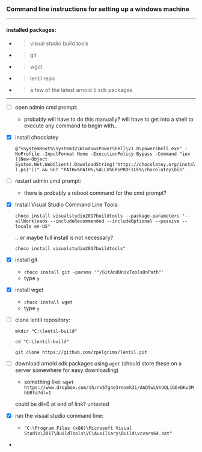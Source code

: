 ### Command line instructions for setting up a windows machine

---

#### installed packages:

- > visual studio build tools
- > git
- > wget
- > lentil repo
- > a few of the latest arnold 5 sdk packages

---

- [ ] open admin cmd prompt:
    - probably will have to do this manually? will have to get into a shell to execute any command to begin with..
    

- [x] install chocolatey

    ```@"%SystemRoot%\System32\WindowsPowerShell\v1.0\powershell.exe" -NoProfile -InputFormat None -ExecutionPolicy Bypass -Command "iex ((New-Object System.Net.WebClient).DownloadString('https://chocolatey.org/install.ps1'))" && SET "PATH=%PATH%;%ALLUSERSPROFILE%\chocolatey\bin"```

- [ ] restart admin cmd prompt:

    - there is probably a reboot command for the cmd prompt?

- [x] Install Visual Studio Command Line Tools:

    `choco install visualstudio2017buildtools --package-parameters "--allWorkloads --includeRecommended --includeOptional --passive --locale en-US"`

    .. or maybe full install is not necessary?

    `choco install visualstudio2017buildtools"`

- [x] install git

    - `choco install git -params '"/GitAndUnixToolsOnPath"'`
    - type `y`

- [x] install wget

    - `choco install wget`
    - type `y`

- [ ] clone lentil repository:
    
    `mkdir "C:\lentil-build"`

    `cd "C:\lentil-build"`

    `git clone https://github.com/zpelgrims/lentil.git`


- [ ] download arnold sdk packages using `wget` (should store these on a server somewhere for easy downloading)

    - something like:
    `wget https://www.dropbox.com/sh/rx57g4e3reamk3i/AAD5wLVnUQL1GEvDKv3MbbRfa?dl=1`

    could be dl=0 at end of link? untested


- [x] run the visual studio command line:

    - ```"C:\Program Files (x86)\Microsoft Visual Studio\2017\BuildTools\VC\Auxiliary\Build\vcvars64.bat"```

- 